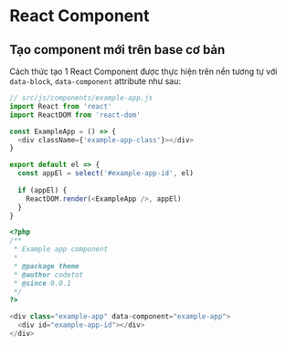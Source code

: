 # React Component

## Tạo component mới trên base cơ bản

Cách thức tạo 1 React Component được thực hiện trên nền tương tự với `data-block`, `data-component` attribute như sau:

```js
// src/js/components/example-app.js
import React from 'react'
import ReactDOM from 'react-dom'

const ExampleApp = () => {
  <div className={'example-app-class'}></div>
}

export default el => {
  const appEl = select('#example-app-id', el)
  
  if (appEl) {
    ReactDOM.render(<ExampleApp />, appEl)
  }
}
```

```php
<?php
/**
 * Example app component
 *
 * @package theme
 * @author codetot
 * @since 0.0.1
 */
?>

<div class="example-app" data-component="example-app">
  <div id="example-app-id"></div>
</div>
```
